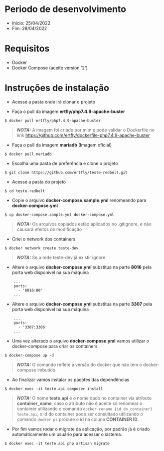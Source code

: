 # Periodo de desenvolvimento
- Início: 25/04/2022
- Fim: 28/04/2022

# Requisitos
- Docker
- Docker Compose (aceite version '2')

# Instruções de instalação #
- Acesse a pasta onde irá clonar o projeto

- Faça o pull da imagem **ertfly/php7.4.9-apache-buster**
```
$ docker pull ertfly/php7.4.9-apache-buster
```
> **_NOTA:_**  A imagem foi criado por mim e pode validar o Dockerfile no link https://github.com/ertfly/dockerfile-php7.4.9-apache-buster

- Faça o pull da imagem **mariadb** (Imagem oficial)
```
$ docker pull mariadb
```

- Escolha uma pasta de preferência e clone o projeto
```
$ git clone https://github.com/ertfly/teste-redbelt.git
```

- Acesse a pasta do projeto
```
$ cd teste-redbelt
```

- Copie o arquivo **docker-compose.sample.yml** renomeando para **docker-compose.yml**
```
$ cp docker-compose.sample.yml docker-compose.yml
```
> **_NOTA:_**  Os arquivos copiados estão aplicados no .gitignore, e não causará efeitos de modificação


- Criei o network dos containers
```
$ docker network create teste-dev
```
> **_NOTA:_**  Se a rede teste-dev já existir ignore.

- Altere o arquivo **docker-compose.yml** substitua na parte **8016** pela porta web disponível na sua máquina
```
    ...
    ports:
      - '8016:80'
    ...
``` 

- Altere o arquivo **docker-compose.yml** substitua na parte **3307** pela porta web disponível na sua máquina
```
    ...
    ports:
      - '3307:3306'
    ...
``` 

- Uma vez alterado o arquivo **docker-compose.yml** vamos utilizar o docker-compose para criar os containers
```
$ docker-compose up -d
```
> **_NOTA:_**  O comando reflete a versão do docker que não tem o docker-compose imbutido.

- Ao finalizar vamos instalar os pacotes das dependências
```
$ docker exec -it teste.api composer install
```
> **_NOTA:_**  O nome **teste.api** é o nome dado no container via atributo **container_name**, caso o atributo não é aceite só renomear o container utilizando o comando `docker rename {id_do_container} teste.api`, o id do container pode ser consultado utilizando o comando `docker ps` procure o id na coluna **CONTAINER ID**.

- Por fim vamos rodar o migrate da aplicação, por padrão já é criado automáticamente um usuário para acessar o sistema.
```
$ docker exec -it teste.api php artisan migrate
```